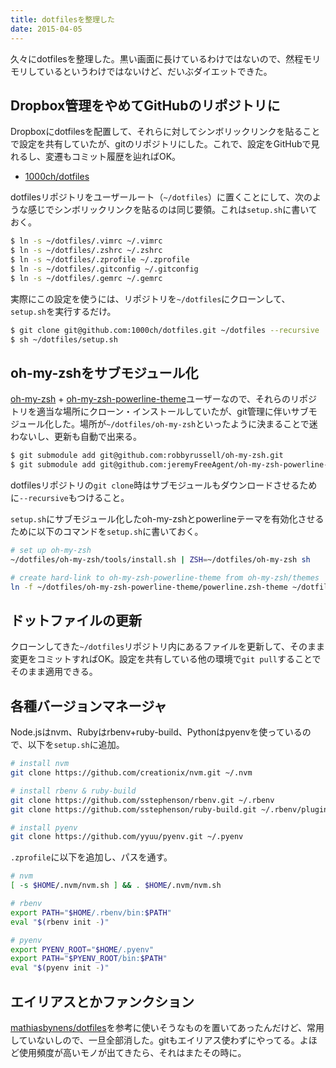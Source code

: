 ```yaml
---
title: dotfilesを整理した
date: 2015-04-05
---
```


久々にdotfilesを整理した。黒い画面に長けているわけではないので、然程モリモリしているというわけではないけど、だいぶダイエットできた。

## Dropbox管理をやめてGitHubのリポジトリに

Dropboxにdotfilesを配置して、それらに対してシンボリックリンクを貼ることで設定を共有していたが、gitのリポジトリにした。これで、設定をGitHubで見れるし、変遷もコミット履歴を辿ればOK。

- [1000ch/dotfiles](https://github.com/1000ch/dotfiles)

dotfilesリポジトリをユーザールート（`~/dotfiles`）に置くことにして、次のような感じでシンボリックリンクを貼るのは同じ要領。これは`setup.sh`に書いておく。

```bash
$ ln -s ~/dotfiles/.vimrc ~/.vimrc
$ ln -s ~/dotfiles/.zshrc ~/.zshrc
$ ln -s ~/dotfiles/.zprofile ~/.zprofile
$ ln -s ~/dotfiles/.gitconfig ~/.gitconfig
$ ln -s ~/dotfiles/.gemrc ~/.gemrc
```

実際にこの設定を使うには、リポジトリを`~/dotfiles`にクローンして、`setup.sh`を実行するだけ。

```bash
$ git clone git@github.com:1000ch/dotfiles.git ~/dotfiles --recursive
$ sh ~/dotfiles/setup.sh
```

## oh-my-zshをサブモジュール化

[oh-my-zsh](http://github.com/robbyrussell/oh-my-zsh) + [oh-my-zsh-powerline-theme](http://github.com/jeremyFreeAgent/oh-my-zsh-powerline-theme)ユーザーなので、それらのリポジトリを適当な場所にクローン・インストールしていたが、git管理に伴いサブモジュール化した。場所が`~/dotfiles/oh-my-zsh`といったように決まることで迷わないし、更新も自動で出来る。

```bash
$ git submodule add git@github.com:robbyrussell/oh-my-zsh.git
$ git submodule add git@github.com:jeremyFreeAgent/oh-my-zsh-powerline-theme.git
```

dotfilesリポジトリの`git clone`時はサブモジュールもダウンロードさせるために`--recursive`もつけること。

`setup.sh`にサブモジュール化したoh-my-zshとpowerlineテーマを有効化させるために以下のコマンドを`setup.sh`に書いておく。

```bash
# set up oh-my-zsh
~/dotfiles/oh-my-zsh/tools/install.sh | ZSH=~/dotfiles/oh-my-zsh sh

# create hard-link to oh-my-zsh-powerline-theme from oh-my-zsh/themes
ln -f ~/dotfiles/oh-my-zsh-powerline-theme/powerline.zsh-theme ~/dotfiles/oh-my-zsh/themes/powerline.zsh-theme
```

## ドットファイルの更新

クローンしてきた`~/dotfiles`リポジトリ内にあるファイルを更新して、そのまま変更をコミットすればOK。設定を共有している他の環境で`git pull`することでそのまま適用できる。

## 各種バージョンマネージャ

Node.jsはnvm、Rubyはrbenv+ruby-build、Pythonはpyenvを使っているので、以下を`setup.sh`に追加。

```bash
# install nvm
git clone https://github.com/creationix/nvm.git ~/.nvm

# install rbenv & ruby-build
git clone https://github.com/sstephenson/rbenv.git ~/.rbenv
git clone https://github.com/sstephenson/ruby-build.git ~/.rbenv/plugins/ruby-build

# install pyenv
git clone https://github.com/yyuu/pyenv.git ~/.pyenv
```

`.zprofile`に以下を追加し、パスを通す。

```sh
# nvm
[ -s $HOME/.nvm/nvm.sh ] && . $HOME/.nvm/nvm.sh

# rbenv
export PATH="$HOME/.rbenv/bin:$PATH"
eval "$(rbenv init -)"

# pyenv
export PYENV_ROOT="$HOME/.pyenv"
export PATH="$PYENV_ROOT/bin:$PATH"
eval "$(pyenv init -)"
```

## エイリアスとかファンクション

[mathiasbynens/dotfiles](https://github.com/mathiasbynens/dotfiles)を参考に使いそうなものを置いてあったんだけど、常用していないしので、一旦全部消した。gitもエイリアス使わずにやってる。よほど使用頻度が高いモノが出てきたら、それはまたその時に。
